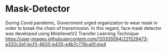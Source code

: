 # Mask-Detector
During Covid pandemic, Government urged organization to wear mask in order to break the chain of transmission. In this regard, face mask detector was developed using MobilenetV2 Transfer Learning Technique
https://user-images.githubusercontent.com/120335594/221529473-e332c2e1-bcf3-4620-b435-e4b7c776ca0f.mp4
